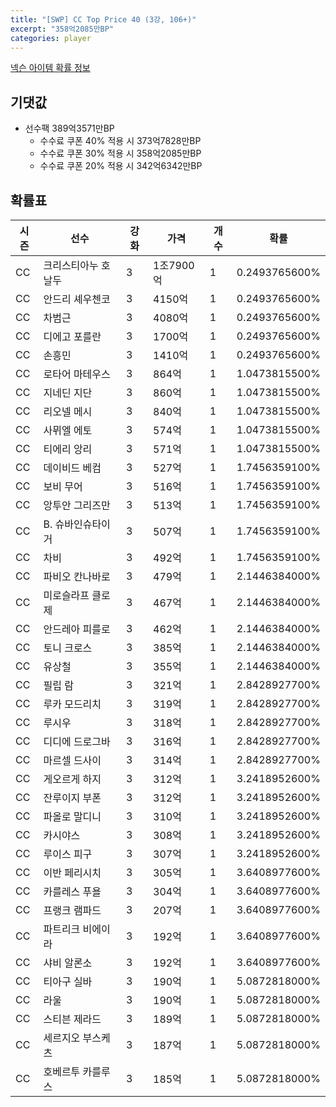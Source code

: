 ```yaml
---
title: "[SWP] CC Top Price 40 (3강, 106+)"
excerpt: "358억2085만BP"
categories: player
---
```

[넥슨 아이템 확률 정보](http://iteminfo.nexon.com/probability/fco?sn=7436)

## 기댓값
- 선수팩 389억3571만BP
  - 수수료 쿠폰 40% 적용 시 373억7828만BP
  - 수수료 쿠폰 30% 적용 시 358억2085만BP
  - 수수료 쿠폰 20% 적용 시 342억6342만BP


## 확률표

|시즌|선수|강화|가격|개수|확률|
|---|---|---|---|---|---|
|CC|크리스티아누 호날두|3|1조7900억|1|0.2493765600%|
|CC|안드리 셰우첸코|3|4150억|1|0.2493765600%|
|CC|차범근|3|4080억|1|0.2493765600%|
|CC|디에고 포를란|3|1700억|1|0.2493765600%|
|CC|손흥민|3|1410억|1|0.2493765600%|
|CC|로타어 마테우스|3|864억|1|1.0473815500%|
|CC|지네딘 지단|3|860억|1|1.0473815500%|
|CC|리오넬 메시|3|840억|1|1.0473815500%|
|CC|사뮈엘 에토|3|574억|1|1.0473815500%|
|CC|티에리 앙리|3|571억|1|1.0473815500%|
|CC|데이비드 베컴|3|527억|1|1.7456359100%|
|CC|보비 무어|3|516억|1|1.7456359100%|
|CC|앙투안 그리즈만|3|513억|1|1.7456359100%|
|CC|B. 슈바인슈타이거|3|507억|1|1.7456359100%|
|CC|차비|3|492억|1|1.7456359100%|
|CC|파비오 칸나바로|3|479억|1|2.1446384000%|
|CC|미로슬라프 클로제|3|467억|1|2.1446384000%|
|CC|안드레아 피를로|3|462억|1|2.1446384000%|
|CC|토니 크로스|3|385억|1|2.1446384000%|
|CC|유상철|3|355억|1|2.1446384000%|
|CC|필립 람|3|321억|1|2.8428927700%|
|CC|루카 모드리치|3|319억|1|2.8428927700%|
|CC|루시우|3|318억|1|2.8428927700%|
|CC|디디에 드로그바|3|316억|1|2.8428927700%|
|CC|마르셀 드사이|3|314억|1|2.8428927700%|
|CC|게오르게 하지|3|312억|1|3.2418952600%|
|CC|잔루이지 부폰|3|312억|1|3.2418952600%|
|CC|파올로 말디니|3|310억|1|3.2418952600%|
|CC|카시야스|3|308억|1|3.2418952600%|
|CC|루이스 피구|3|307억|1|3.2418952600%|
|CC|이반 페리시치|3|305억|1|3.6408977600%|
|CC|카를레스 푸욜|3|304억|1|3.6408977600%|
|CC|프랭크 램파드|3|207억|1|3.6408977600%|
|CC|파트리크 비에이라|3|192억|1|3.6408977600%|
|CC|샤비 알론소|3|192억|1|3.6408977600%|
|CC|티아구 실바|3|190억|1|5.0872818000%|
|CC|라울|3|190억|1|5.0872818000%|
|CC|스티븐 제라드|3|189억|1|5.0872818000%|
|CC|세르지오 부스케츠|3|187억|1|5.0872818000%|
|CC|호베르투 카를루스|3|185억|1|5.0872818000%|
